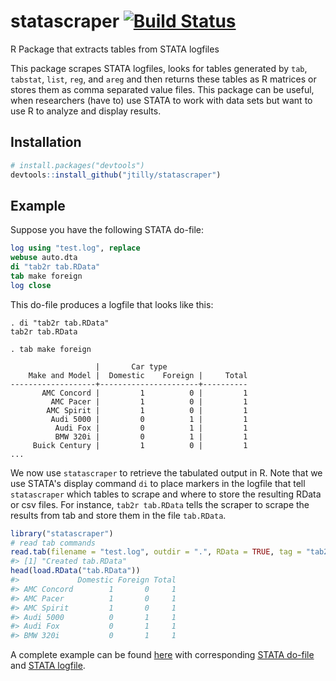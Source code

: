 # statascraper [![Build Status](https://travis-ci.org/jtilly/statascraper.svg?branch=master)](https://travis-ci.org/jtilly/statascraper)

R Package that extracts tables from STATA logfiles

This package scrapes STATA logfiles, looks for tables generated by `tab`, `tabstat`, `list`,  `reg`, and `areg` and then returns these tables as R matrices or stores them as comma separated value files. This package can be useful, when researchers (have to) use STATA to work with data sets but want to use R to analyze and display results.

## Installation

``` r
# install.packages("devtools")
devtools::install_github("jtilly/statascraper")
```

## Example

Suppose you have the following STATA do-file:

``` stata
log using "test.log", replace
webuse auto.dta
di "tab2r tab.RData"
tab make foreign
log close
```

This do-file produces a logfile that looks like this:

```
. di "tab2r tab.RData"
tab2r tab.RData

. tab make foreign

                   |       Car type
    Make and Model |  Domestic    Foreign |     Total
-------------------+----------------------+----------
       AMC Concord |         1          0 |         1 
         AMC Pacer |         1          0 |         1 
        AMC Spirit |         1          0 |         1 
         Audi 5000 |         0          1 |         1 
          Audi Fox |         0          1 |         1 
          BMW 320i |         0          1 |         1 
     Buick Century |         1          0 |         1 
...
```

We now use `statascraper` to retrieve the tabulated output in R. Note that we use STATA's display command `di` to place markers in the logfile that tell `statascraper` which tables to scrape and where to store the resulting RData or csv files. For instance, `tab2r tab.RData` tells the scraper to scrape the results from tab and store them in the file `tab.RData`. 

``` r
library("statascraper")
# read tab commands
read.tab(filename = "test.log", outdir = ".", RData = TRUE, tag = "tab2r")
#> [1] "Created tab.RData"
head(load.RData("tab.RData"))
#>             Domestic Foreign Total
#> AMC Concord        1       0     1
#> AMC Pacer          1       0     1
#> AMC Spirit         1       0     1
#> Audi 5000          0       1     1
#> Audi Fox           0       1     1
#> BMW 320i           0       1     1
```

A complete example can be found [here](demo/scraper.R) with corresponding [STATA do-file](inst/example/stata.do) and [STATA logfile](inst/example/test.log).
